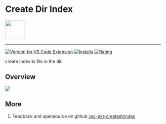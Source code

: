 # Create Dir Index

<img height="64px" src="https://cdn.jsdelivr.net/gh/saber2pr/MyWeb@master/resource/image/vsc-createdirindex-logo.png" />

---

[![Version for VS Code Extension](https://vsmarketplacebadge.apphb.com/version-short/saber2pr.createdirindex.svg?logo=visual-studio-code)](https://marketplace.visualstudio.com/items?itemName=saber2pr.createdirindex) [![Installs](https://vsmarketplacebadge.apphb.com/installs/saber2pr.createdirindex.svg)](https://marketplace.visualstudio.com/items?itemName=saber2pr.createdirindex) [![Rating](https://vsmarketplacebadge.apphb.com/rating/saber2pr.createdirindex.svg)](https://marketplace.visualstudio.com/items?itemName=saber2pr.createdirindex)

create index.ts file in the dir.

## Overview

![](https://cdn.jsdelivr.net/gh/saber2pr/MyWeb@master/resource/image/vsc-createdirindex.webp)

## More

1. Feedback and opensource on github [vsc-ext-createdirindex](https://github.com/Saber2pr/vsc-ext-createdirindex.git)
